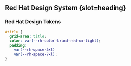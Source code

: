 ## Red Hat Design System {slot=heading}

### Red Hat Design Tokens

<rh-code-block>

```css
#title {
  grid-area: title;
  color: var(--rh-color-brand-red-on-light);
  padding:
    var(--rh-space-3xl)
    var(--rh-space-7xl);
}
```

</rh-code-block>
